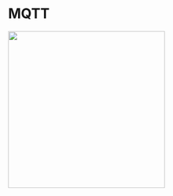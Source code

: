 # MQTT

<img width="320" src="https://github.com/user-attachments/assets/51e336fe-4935-4135-a9f8-bf469c67de8e" />
